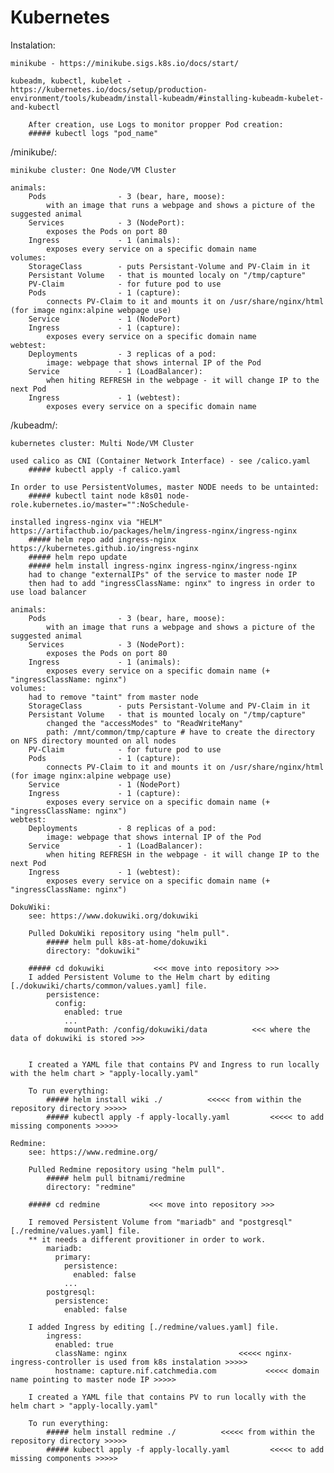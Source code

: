 # Kubernetes

Instalation:

    minikube - https://minikube.sigs.k8s.io/docs/start/

    kubeadm, kubectl, kubelet - https://kubernetes.io/docs/setup/production-environment/tools/kubeadm/install-kubeadm/#installing-kubeadm-kubelet-and-kubectl

        After creation, use Logs to monitor propper Pod creation:
        ##### kubectl logs "pod_name"

/minikube/:

    minikube cluster: One Node/VM Cluster

    animals:
        Pods                - 3 (bear, hare, moose):
            with an image that runs a webpage and shows a picture of the suggested animal
        Services            - 3 (NodePort):
            exposes the Pods on port 80
        Ingress             - 1 (animals):
            exposes every service on a specific domain name
    volumes:
        StorageClass        - puts Persistant-Volume and PV-Claim in it
        Persistant Volume   - that is mounted localy on "/tmp/capture"
        PV-Claim            - for future pod to use
        Pods                - 1 (capture):
            connects PV-Claim to it and mounts it on /usr/share/nginx/html (for image nginx:alpine webpage use)
        Service             - 1 (NodePort)
        Ingress             - 1 (capture):
            exposes every service on a specific domain name
    webtest:
        Deployments         - 3 replicas of a pod:
            image: webpage that shows internal IP of the Pod
        Service             - 1 (LoadBalancer):
            when hiting REFRESH in the webpage - it will change IP to the next Pod
        Ingress             - 1 (webtest):
            exposes every service on a specific domain name

/kubeadm/:

    kubernetes cluster: Multi Node/VM Cluster

    used calico as CNI (Container Network Interface) - see /calico.yaml
        ##### kubectl apply -f calico.yaml

    In order to use PersistentVolumes, master NODE needs to be untainted:
        ##### kubectl taint node k8s01 node-role.kubernetes.io/master="":NoSchedule-

    installed ingress-nginx via "HELM" https://artifacthub.io/packages/helm/ingress-nginx/ingress-nginx
        ##### helm repo add ingress-nginx https://kubernetes.github.io/ingress-nginx
        ##### helm repo update
        ##### helm install ingress-nginx ingress-nginx/ingress-nginx
        had to change "externalIPs" of the service to master node IP
        then had to add "ingressClassName: nginx" to ingress in order to use load balancer

    animals:
        Pods                - 3 (bear, hare, moose):
            with an image that runs a webpage and shows a picture of the suggested animal
        Services            - 3 (NodePort):
            exposes the Pods on port 80
        Ingress             - 1 (animals):
            exposes every service on a specific domain name (+ "ingressClassName: nginx")
    volumes:
        had to remove "taint" from master node
        StorageClass        - puts Persistant-Volume and PV-Claim in it
        Persistant Volume   - that is mounted localy on "/tmp/capture"
            changed the "accessModes" to "ReadWriteMany"
            path: /mnt/common/tmp/capture # have to create the directory on NFS directory mounted on all nodes
        PV-Claim            - for future pod to use
        Pods                - 1 (capture):
            connects PV-Claim to it and mounts it on /usr/share/nginx/html (for image nginx:alpine webpage use)
        Service             - 1 (NodePort)
        Ingress             - 1 (capture):
            exposes every service on a specific domain name (+ "ingressClassName: nginx")
    webtest:
        Deployments         - 8 replicas of a pod:
            image: webpage that shows internal IP of the Pod
        Service             - 1 (LoadBalancer):
            when hiting REFRESH in the webpage - it will change IP to the next Pod
        Ingress             - 1 (webtest):
            exposes every service on a specific domain name (+ "ingressClassName: nginx")

    DokuWiki:
        see: https://www.dokuwiki.org/dokuwiki

        Pulled DokuWiki repository using "helm pull".
            ##### helm pull k8s-at-home/dokuwiki
            directory: "dokuwiki"

        ##### cd dokuwiki           <<< move into repository >>>
        I added Persistent Volume to the Helm chart by editing [./dokuwiki/charts/common/values.yaml] file.
            persistence:
              config:
                enabled: true
                ...
                mountPath: /config/dokuwiki/data          <<< where the data of dokuwiki is stored >>>


        I created a YAML file that contains PV and Ingress to run locally with the helm chart > "apply-locally.yaml"

        To run everything:
            ##### helm install wiki ./          <<<<< from within the repository directory >>>>>
            ##### kubectl apply -f apply-locally.yaml         <<<<< to add missing components >>>>>

    Redmine:
        see: https://www.redmine.org/

        Pulled Redmine repository using "helm pull".
            ##### helm pull bitnami/redmine
            directory: "redmine"

        ##### cd redmine           <<< move into repository >>>

        I removed Persistent Volume from "mariadb" and "postgresql" [./redmine/values.yaml] file.
        ** it needs a different provitioner in order to work.
            mariadb:
              primary:
                persistence:
                  enabled: false
                ...
            postgresql:
              persistence:
                enabled: false

        I added Ingress by editing [./redmine/values.yaml] file.
            ingress:
              enabled: true
              className: nginx                         <<<<< nginx-ingress-controller is used from k8s instalation >>>>>
              hostname: capture.nif.catchmedia.com           <<<<< domain name pointing to master node IP >>>>>

        I created a YAML file that contains PV to run locally with the helm chart > "apply-locally.yaml"

        To run everything:
            ##### helm install redmine ./          <<<<< from within the repository directory >>>>>
            ##### kubectl apply -f apply-locally.yaml         <<<<< to add missing components >>>>>
